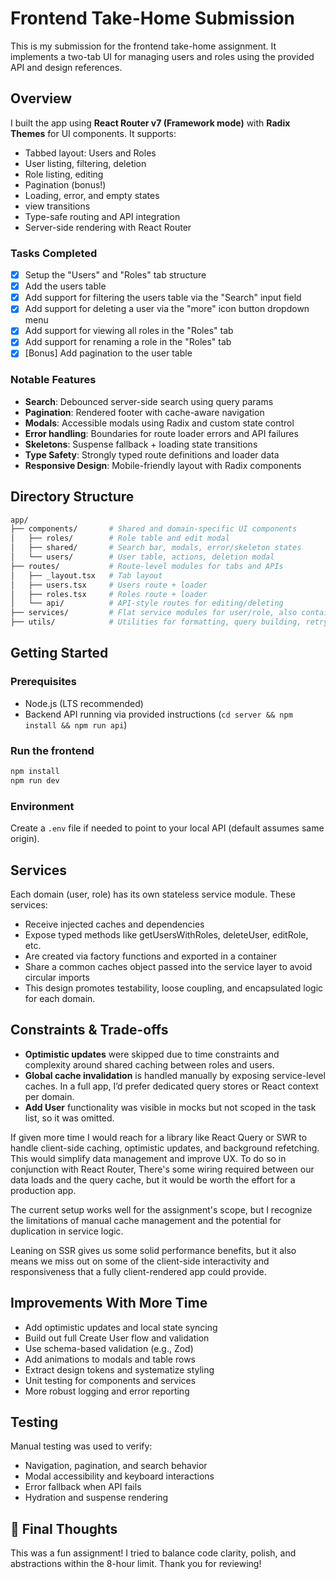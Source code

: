 # Frontend Take-Home Submission

This is my submission for the frontend take-home assignment. It implements a two-tab UI for managing users and roles using the provided API and design references.

## Overview

I built the app using **React Router v7 (Framework mode)** with **Radix Themes** for UI components. It supports:

- Tabbed layout: Users and Roles
- User listing, filtering, deletion
- Role listing, editing
- Pagination (bonus!)
- Loading, error, and empty states
- view transitions
- Type-safe routing and API integration
- Server-side rendering with React Router

### Tasks Completed

- [x] Setup the "Users" and "Roles" tab structure
- [x] Add the users table
- [x] Add support for filtering the users table via the "Search" input field
- [x] Add support for deleting a user via the "more" icon button dropdown menu
- [x] Add support for viewing all roles in the "Roles" tab
- [x] Add support for renaming a role in the "Roles" tab
- [x] [Bonus] Add pagination to the user table

### Notable Features

- **Search**: Debounced server-side search using query params
- **Pagination**: Rendered footer with cache-aware navigation
- **Modals**: Accessible modals using Radix and custom state control
- **Error handling**: Boundaries for route loader errors and API failures
- **Skeletons**: Suspense fallback + loading state transitions
- **Type Safety**: Strongly typed route definitions and loader data
- **Responsive Design**: Mobile-friendly layout with Radix components

## Directory Structure

```sh
app/
├── components/       # Shared and domain-specific UI components
│   ├── roles/        # Role table and edit modal
│   ├── shared/       # Search bar, modals, error/skeleton states
│   └── users/        # User table, actions, deletion modal
├── routes/           # Route-level modules for tabs and APIs
│   ├── _layout.tsx   # Tab layout
│   ├── users.tsx     # Users route + loader
│   ├── roles.tsx     # Roles route + loader
│   └── api/          # API-style routes for editing/deleting
├── services/         # Flat service modules for user/role, also contains our caches
├── utils/            # Utilities for formatting, query building, retry logic
```

## Getting Started

### Prerequisites

- Node.js (LTS recommended)
- Backend API running via provided instructions (`cd server && npm install && npm run api`)

### Run the frontend

```bash
npm install
npm run dev
```

### Environment

Create a `.env` file if needed to point to your local API (default assumes same origin).

## Services

Each domain (user, role) has its own stateless service module. These services:

- Receive injected caches and dependencies
- Expose typed methods like getUsersWithRoles, deleteUser, editRole, etc.
- Are created via factory functions and exported in a container
- Share a common caches object passed into the service layer to avoid circular imports
- This design promotes testability, loose coupling, and encapsulated logic for each domain.

## Constraints & Trade-offs

- **Optimistic updates** were skipped due to time constraints and complexity around shared caching between roles and users.
- **Global cache invalidation** is handled manually by exposing service-level caches. In a full app, I’d prefer dedicated query stores or React context per domain.
- **Add User** functionality was visible in mocks but not scoped in the task list, so it was omitted.

If given more time I would reach for a library like React Query or SWR to handle client-side caching, optimistic updates, and background refetching. This would simplify data management and improve UX. To do so in conjunction with React Router, There's some wiring required between our data loads and the query cache, but it would be worth the effort for a production app.

The current setup works well for the assignment's scope, but I recognize the limitations of manual cache management and the potential for duplication in service logic.

Leaning on SSR gives us some solid performance benefits, but it also means we miss out on some of the client-side interactivity and responsiveness that a fully client-rendered app could provide.

## Improvements With More Time

- Add optimistic updates and local state syncing
- Build out full Create User flow and validation
- Use schema-based validation (e.g., Zod)
- Add animations to modals and table rows
- Extract design tokens and systematize styling
- Unit testing for components and services
- More robust logging and error reporting

## Testing

Manual testing was used to verify:

- Navigation, pagination, and search behavior
- Modal accessibility and keyboard interactions
- Error fallback when API fails
- Hydration and suspense rendering

## 📝 Final Thoughts

This was a fun assignment! I tried to balance code clarity, polish, and abstractions within the 8-hour limit. Thank you for reviewing!
